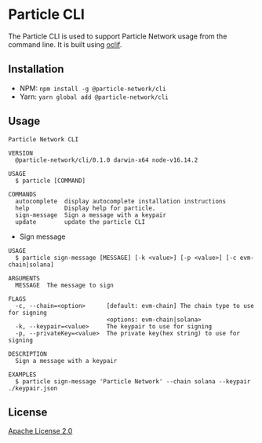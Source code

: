 # Particle CLI

The Particle CLI is used to support Particle Network usage from the command line. It is built using [oclif](https://oclif.io/).

## Installation

- NPM: `npm install -g @particle-network/cli`
- Yarn: `yarn global add @particle-network/cli`

## Usage

```shell
Particle Network CLI

VERSION
  @particle-network/cli/0.1.0 darwin-x64 node-v16.14.2

USAGE
  $ particle [COMMAND]

COMMANDS
  autocomplete  display autocomplete installation instructions
  help          Display help for particle.
  sign-message  Sign a message with a keypair
  update        update the particle CLI
```

- Sign message

```shell
USAGE
  $ particle sign-message [MESSAGE] [-k <value>] [-p <value>] [-c evm-chain|solana]

ARGUMENTS
  MESSAGE  The message to sign

FLAGS
  -c, --chain=<option>      [default: evm-chain] The chain type to use for signing
                            <options: evm-chain|solana>
  -k, --keypair=<value>     The keypair to use for signing
  -p, --privateKey=<value>  The private key(hex string) to use for signing

DESCRIPTION
  Sign a message with a keypair

EXAMPLES
  $ particle sign-message 'Particle Network' --chain solana --keypair ./keypair.json
```

## License

[Apache License 2.0](./LICENSE)
